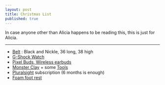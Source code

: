 ```yaml
---
layout: post
title: Christmas List
published: true
---
```


In case anyone other than Alicia happens to be reading this, this is just for Alicia.

---

* [Belt](https://www.allthekingsmen.com.au/product/firemans-leather-belt/) : Black and Nickle, 36 long, 38 high
* [G-Shock Watch](https://www.downunderwatches.com/product/casio-g-shock-gma-b800-8a-quartz-shock-resistant-200m-mens-watch/)
* [Pixel Buds, Wireless earbuds](https://store.google.com/au/product/pixel_buds)
* [Monster Clay](https://www.barnes.com.au/clays/monster-clay-premium-22kg-593) + some [Tools](https://www.barnes.com.au/tool-sets/essential-tool-kit-1789)
* [Pluralsight](www.pluralsight.com) subscription (6 months is enough)
* [Foam foot rest](https://www.amazon.com/dp/B07PGLBCFG/?tag=dwym-20)